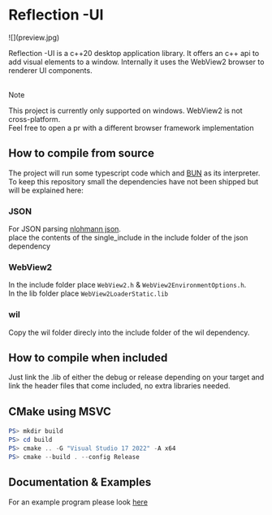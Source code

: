 <h1>Reflection -UI</h1>
![](preview.jpg)

Reflection -UI is a c++20 desktop application library. It offers an c++ api to add visual elements to a window.
Internally it uses the WebView2 browser to renderer UI components. <br> <br>

> [!NOTE]
> This project is currently only supported on windows. WebView2 is not cross-platform. <br>
> Feel free to open a pr with a different browser framework implementation

<h2>How to compile from source</h2>
The project will run some typescript code which and <a href="https://bun.sh/">BUN</a> as its interpreter. <br>
To keep this repository small the dependencies have not been shipped but will be explained here:
<h3>JSON</h3>
For JSON parsing <a href="https://github.com/nlohmann/json">nlohmann json</a>. <br>
place the contents of the single_include in the include folder of the json dependency
<h3>WebView2</h3>
In the include folder place <code>WebView2.h</code> & <code>WebView2EnvironmentOptions.h</code>. <br>
In the lib folder place <code>WebView2LoaderStatic.lib</code>
<h3>wil</h3>
Copy the wil folder direcly into the include folder of the wil dependency.

<h2>How to compile when included</h2>
Just link the .lib of either the debug or release depending on your target and link the header files that come included, no extra libraries needed.

<h2>CMake using MSVC</h2>

```powershell
PS> mkdir build
PS> cd build
PS> cmake .. -G "Visual Studio 17 2022" -A x64
PS> cmake --build . --config Release
```

<h2>Documentation & Examples</h2>
For an example program please look <a href="./src/example/">here</a>